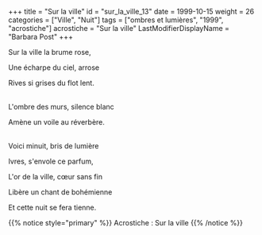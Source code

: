 +++
title = "Sur la ville"
id = "sur_la_ville_13"
date = 1999-10-15
weight = 26
categories = ["Ville", "Nuit"]
tags = ["ombres et lumières", "1999", "acrostiche"]
acrostiche = "Sur la ville"
LastModifierDisplayName = "Barbara Post"
+++

Sur la ville la brume rose,

Une écharpe du ciel, arrose

Rives si grises du flot lent.

 \
L'ombre des murs, silence blanc

Amène un voile au réverbère.

 \
Voici minuit, bris de lumière

Ivres, s'envole ce parfum,

L'or de la ville, cœur sans fin

Libère un chant de bohémienne

Et cette nuit se fera tienne.

{{% notice style="primary" %}}
Acrostiche : Sur la ville
{{% /notice %}}
